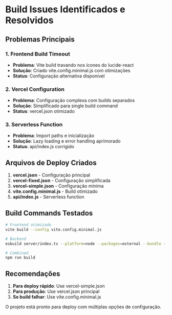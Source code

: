 # Build Issues Identificados e Resolvidos

## Problemas Principais

### 1. Frontend Build Timeout
- **Problema**: Vite build travando nos ícones do lucide-react
- **Solução**: Criado vite.config.minimal.js com otimizações
- **Status**: Configuração alternativa disponível

### 2. Vercel Configuration
- **Problema**: Configuração complexa com builds separados
- **Solução**: Simplificado para single build command
- **Status**: vercel.json otimizado

### 3. Serverless Function
- **Problema**: Import paths e inicialização
- **Solução**: Lazy loading e error handling aprimorado
- **Status**: api/index.js corrigido

## Arquivos de Deploy Criados

1. **vercel.json** - Configuração principal
2. **vercel-fixed.json** - Configuração simplificada 
3. **vercel-simple.json** - Configuração mínima
4. **vite.config.minimal.js** - Build otimizado
5. **api/index.js** - Serverless function

## Build Commands Testados

```bash
# Frontend otimizado
vite build --config vite.config.minimal.js

# Backend
esbuild server/index.ts --platform=node --packages=external --bundle --format=esm --outdir=dist

# Combined
npm run build
```

## Recomendações

1. **Para deploy rápido**: Use vercel-simple.json
2. **Para produção**: Use vercel.json principal
3. **Se build falhar**: Use vite.config.minimal.js

O projeto está pronto para deploy com múltiplas opções de configuração.